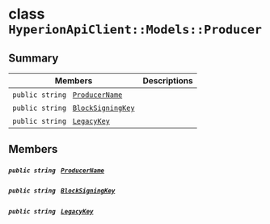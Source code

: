 # class `HyperionApiClient::Models::Producer` 

## Summary

 Members                                | Descriptions                                
----------------------------------------|---------------------------------------------
`public string ` [`ProducerName`](#class_hyperion_api_client_1_1_models_1_1_producer_1ae70301d3227cda89bfad2e3f43f6d241) | 
`public string ` [`BlockSigningKey`](#class_hyperion_api_client_1_1_models_1_1_producer_1aad0641e17e3d8f069aa8e7127d01651b) | 
`public string ` [`LegacyKey`](#class_hyperion_api_client_1_1_models_1_1_producer_1a567945c6b05cd1dd5ed59fc6cea0f850) | 

## Members

##### `public string ` [`ProducerName`](#class_hyperion_api_client_1_1_models_1_1_producer_1ae70301d3227cda89bfad2e3f43f6d241) 

##### `public string ` [`BlockSigningKey`](#class_hyperion_api_client_1_1_models_1_1_producer_1aad0641e17e3d8f069aa8e7127d01651b) 

##### `public string ` [`LegacyKey`](#class_hyperion_api_client_1_1_models_1_1_producer_1a567945c6b05cd1dd5ed59fc6cea0f850) 

